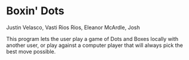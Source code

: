 # Boxin' Dots

Justin Velasco, Vasti Rios Rios, Eleanor McArdle, Josh

This program lets the user play a game of Dots and Boxes locally with another user,
or play against a computer player that will always pick the best move possible.
